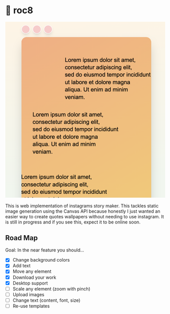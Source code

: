 # 🚀 roc8

![Screenshot](/public/ss.png)

This is web implementation of instagrams story maker. This tackles static image generation using the Canvas API because honestly I just wanted an easier way to create quotes wallpapers without needing to use instagram. It is still in progress and if you see this, expect it to be online soon.

## Road Map

Goal: In the near feature you should...

- [x] Change background colors
- [x] Add text
- [x] Move any element
- [x] Download your work
- [x] Desktop support
- [ ] Scale any element (zoom with pinch)
- [ ] Upload images
- [ ] Change text (content, font, size)
- [ ] Re-use templates
